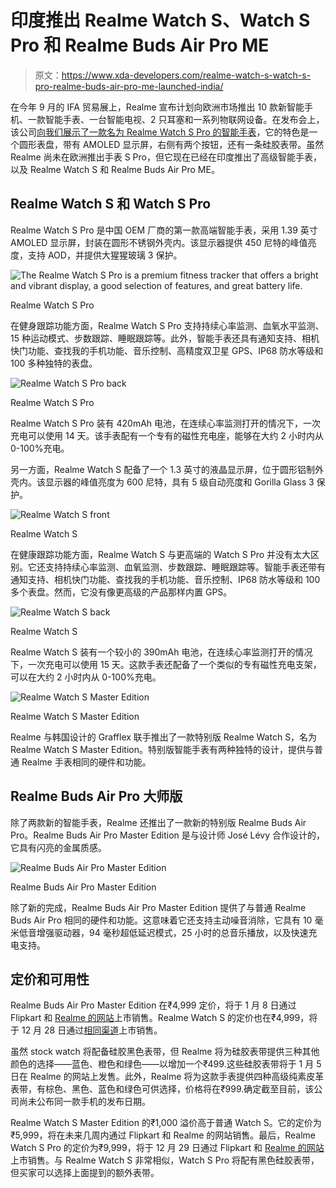 # 印度推出 Realme Watch S、Watch S Pro 和 Realme Buds Air Pro ME

> 原文：<https://www.xda-developers.com/realme-watch-s-watch-s-pro-realme-buds-air-pro-me-launched-india/>

在今年 9 月的 IFA 贸易展上，Realme 宣布计划向欧洲市场推出 10 款新智能手机、一款智能手表、一台智能电视、2 只耳塞和一系列物联网设备。在发布会上，该公司[向我们展示了一款名为 Realme Watch S Pro 的智能手表](https://www.xda-developers.com/realme-ifa-2020-10-new-smartphones-smartwatch-smart-tv-earbuds-europe/)，它的特色是一个圆形表盘，带有 AMOLED 显示屏，右侧有两个按钮，还有一条硅胶表带。虽然 Realme 尚未在欧洲推出手表 S Pro，但它现在已经在印度推出了高级智能手表，以及 Realme Watch S 和 Realme Buds Air Pro ME。

## Realme Watch S 和 Watch S Pro

Realme Watch S Pro 是中国 OEM 厂商的第一款高端智能手表，采用 1.39 英寸 AMOLED 显示屏，封装在圆形不锈钢外壳内。该显示器提供 450 尼特的峰值亮度，支持 AOD，并提供大猩猩玻璃 3 保护。

 <picture>![The Realme Watch S Pro is a premium fitness tracker that offers a bright and vibrant display, a good selection of features, and great battery life.](img/a6f59098d162469c84a49b3c0a78118c.png)</picture> 

Realme Watch S Pro

在健身跟踪功能方面，Realme Watch S Pro 支持持续心率监测、血氧水平监测、15 种运动模式、步数跟踪、睡眠跟踪等。此外，智能手表还具有通知支持、相机快门功能、查找我的手机功能、音乐控制、高精度双卫星 GPS、IP68 防水等级和 100 多种独特的表盘。

 <picture>![Realme Watch S Pro back](img/24448dcc53da3ced6d0bb4ac3d1ccf36.png)</picture> 

Realme Watch S Pro

Realme Watch S Pro 装有 420mAh 电池，在连续心率监测打开的情况下，一次充电可以使用 14 天。该手表配有一个专有的磁性充电座，能够在大约 2 小时内从 0-100%充电。

另一方面，Realme Watch S 配备了一个 1.3 英寸的液晶显示屏，位于圆形铝制外壳内。该显示器的峰值亮度为 600 尼特，具有 5 级自动亮度和 Gorilla Glass 3 保护。

 <picture>![Realme Watch S front](img/1da24c1d2409f0aeaf8700660f91c69e.png)</picture> 

Realme Watch S

在健康跟踪功能方面，Realme Watch S 与更高端的 Watch S Pro 并没有太大区别。它还支持持续心率监测、血氧监测、步数跟踪、睡眠跟踪等。智能手表还带有通知支持、相机快门功能、查找我的手机功能、音乐控制、IP68 防水等级和 100 多个表盘。然而，它没有像更高级的产品那样内置 GPS。

 <picture>![Realme Watch S back](img/2c3332c397feb26187f7e9b578bbe21e.png)</picture> 

Realme Watch S

Realme Watch S 装有一个较小的 390mAh 电池，在连续心率监测打开的情况下，一次充电可以使用 15 天。这款手表还配备了一个类似的专有磁性充电支架，可以在大约 2 小时内从 0-100%充电。

 <picture>![Realme Watch S Master Edition](img/1751226614277efdb27f0d37a790df80.png)</picture> 

Realme Watch S Master Edition

Realme 与韩国设计的 Grafflex 联手推出了一款特别版 Realme Watch S，名为 Realme Watch S Master Edition。特别版智能手表有两种独特的设计，提供与普通 Realme 手表相同的硬件和功能。

## Realme Buds Air Pro 大师版

除了两款新的智能手表，Realme 还推出了一款新的特别版 Realme Buds Air Pro。Realme Buds Air Pro Master Edition 是与设计师 José Lévy 合作设计的，它具有闪亮的金属质感。

 <picture>![Realme Buds Air Pro Master Edition](img/28dcc2ddb2b926a543d052951905612d.png)</picture> 

Realme Buds Air Pro Master Edition

除了新的完成，Realme Buds Air Pro Master Edition 提供了与普通 Realme Buds Air Pro 相同的硬件和功能。这意味着它还支持主动噪音消除，它具有 10 毫米低音增强驱动器，94 毫秒超低延迟模式，25 小时的总音乐播放，以及快速充电支持。

## 定价和可用性

Realme Buds Air Pro Master Edition 在₹4,999 定价，将于 1 月 8 日通过 Flipkart 和 [Realme 的网站](https://buy.realme.com/in/goods/268?id=759)上市销售。Realme Watch S 的定价也在₹4,999，将于 12 月 28 日通过[相同渠道](https://buy.realme.com/in/goods/288)上市销售。

虽然 stock watch 将配备硅胶黑色表带，但 Realme 将为硅胶表带提供三种其他颜色的选择——蓝色、橙色和绿色——以增加一个₹499.这些硅胶表带将于 1 月 5 日在 Realme 的网站上发售。此外，Realme 将为这款手表提供四种高级纯素皮革表带，有棕色、黑色、蓝色和绿色可供选择，价格将在₹999.确定截至目前，该公司尚未公布同一款手机的发布日期。

Realme Watch S Master Edition 的₹1,000 溢价高于普通 Watch S。它的定价为₹5,999，将在未来几周内通过 Flipkart 和 Realme 的网站销售。最后，Realme Watch S Pro 的定价为₹9,999，将于 12 月 29 日通过 Flipkart 和 [Realme 的网站](https://buy.realme.com/in/goods/287)上市销售。与 Realme Watch S 非常相似，Watch S Pro 将配有黑色硅胶表带，但买家可以选择上面提到的额外表带。